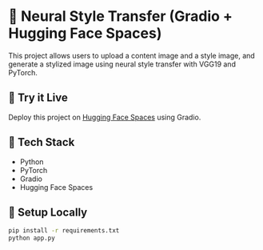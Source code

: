 # 🎨 Neural Style Transfer (Gradio + Hugging Face Spaces)

This project allows users to upload a content image and a style image, and generate a stylized image using neural style transfer with VGG19 and PyTorch.

## 🚀 Try it Live
Deploy this project on [Hugging Face Spaces](https://huggingface.co/spaces) using Gradio.

## 🧰 Tech Stack
- Python
- PyTorch
- Gradio
- Hugging Face Spaces

## 📂 Setup Locally

```bash
pip install -r requirements.txt
python app.py
